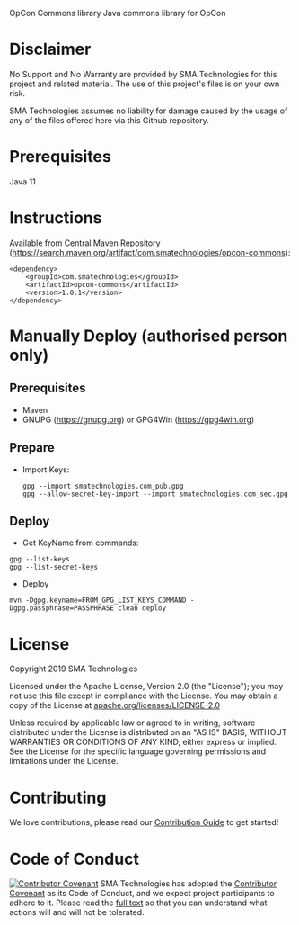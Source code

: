 OpCon Commons library
Java commons library for OpCon

# Disclaimer
No Support and No Warranty are provided by SMA Technologies for this project and related material. The use of this project's files is on your own risk.

SMA Technologies assumes no liability for damage caused by the usage of any of the files offered here via this Github repository.

# Prerequisites

Java 11

# Instructions

Available from Central Maven Repository (https://search.maven.org/artifact/com.smatechnologies/opcon-commons):
```
<dependency>
    <groupId>com.smatechnologies</groupId>
    <artifactId>opcon-commons</artifactId>
    <version>1.0.1</version>
</dependency>
```

# Manually Deploy (authorised person only)

## Prerequisites

- Maven
- GNUPG (https://gnupg.org) or GPG4Win (https://gpg4win.org)

## Prepare

- Import Keys:
  ```
  gpg --import smatechnologies.com_pub.gpg
  gpg --allow-secret-key-import --import smatechnologies.com_sec.gpg
  ```

## Deploy


- Get KeyName from commands:
```
gpg --list-keys
gpg --list-secret-keys
```
- Deploy
```
mvn -Dgpg.keyname=FROM_GPG_LIST_KEYS_COMMAND -Dgpg.passphrase=PASSPHRASE clean deploy
```

# License
Copyright 2019 SMA Technologies

Licensed under the Apache License, Version 2.0 (the "License");
you may not use this file except in compliance with the License.
You may obtain a copy of the License at [apache.org/licenses/LICENSE-2.0](http://www.apache.org/licenses/LICENSE-2.0)

Unless required by applicable law or agreed to in writing, software
distributed under the License is distributed on an "AS IS" BASIS,
WITHOUT WARRANTIES OR CONDITIONS OF ANY KIND, either express or implied.
See the License for the specific language governing permissions and
limitations under the License.

# Contributing
We love contributions, please read our [Contribution Guide](CONTRIBUTING.md) to get started!

# Code of Conduct
[![Contributor Covenant](https://img.shields.io/badge/Contributor%20Covenant-v2.0%20adopted-ff69b4.svg)](code-of-conduct.md)
SMA Technologies has adopted the [Contributor Covenant](CODE_OF_CONDUCT.md) as its Code of Conduct, and we expect project participants to adhere to it. Please read the [full text](CODE_OF_CONDUCT.md) so that you can understand what actions will and will not be tolerated.
